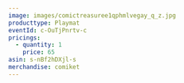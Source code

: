 ```yaml
---
image: images/comictreasuree1qphmlvegay_q_z.jpg
producttype: Playmat
eventId: c-OuTjPnrtv-c
pricings:
  - quantity: 1
    price: 65
asin: s-nBf2hDXjl-s
merchandise: comiket
---
```

